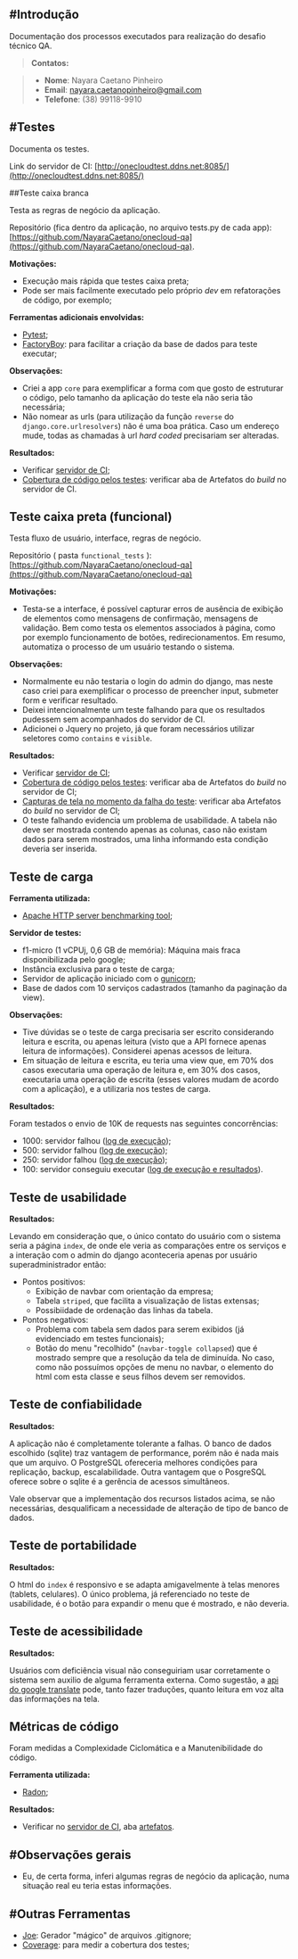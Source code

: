 #Introdução
-------------
Documentação dos processos executados para realização do desafio técnico QA.

> **Contatos:**

>  - **Nome**: Nayara Caetano Pinheiro
>  - **Email**: nayara.caetanopinheiro@gmail.com
>  - **Telefone**: (38) 99118-9910



#Testes
-------------
Documenta os testes.

Link do servidor de CI: [http://onecloudtest.ddns.net:8085/](http://onecloudtest.ddns.net:8085/)


##Teste caixa branca

Testa as regras de negócio da aplicação.

Repositório (fica dentro da aplicação, no arquivo tests.py de cada app): [https://github.com/NayaraCaetano/onecloud-qa](https://github.com/NayaraCaetano/onecloud-qa).

**Motivações:**

  - Execução mais rápida que testes caixa preta;
  - Pode ser mais facilmente executado pelo próprio *dev* em refatorações de código, por exemplo;

**Ferramentas adicionais envolvidas:**

  - [Pytest](http://pytest.org/latest/);
  - [FactoryBoy](https://factoryboy.readthedocs.io/en/latest/): para facilitar a criação da base de dados para teste executar;

**Observações:**

  - Criei a app `core` para exemplificar a forma com que gosto de estruturar o código, pelo tamanho da aplicação do teste ela não seria tão necessária;
  - Não nomear as urls (para utilização da função `reverse` do `django.core.urlresolvers`) não é uma boa prática. Caso um endereço mude, todas as chamadas à url *hard coded* precisariam ser alteradas.

**Resultados:**

  - Verificar [servidor de CI](http://onecloudtest.ddns.net:8085/browse/ON-UN);
  - [Cobertura de código pelos testes](http://onecloudtest.ddns.net:8085/browse/ON-UN-8/artifact/JOB1/HTML-Coverage/index.html): verificar aba de Artefatos do *build* no servidor de CI.


## Teste caixa preta (funcional)

Testa fluxo de usuário, interface, regras de negócio.

Repositório ( pasta `functional_tests` ): [https://github.com/NayaraCaetano/onecloud-qa](https://github.com/NayaraCaetano/onecloud-qa)

**Motivações:**

  - Testa-se a interface, é possível capturar erros de ausência de exibição de elementos como mensagens de confirmação, mensagens de validação. Bem como testa os elementos associados à página, como por exemplo funcionamento de botões, redirecionamentos. Em resumo, automatiza o processo de um usuário testando o sistema.

**Observações:**

 - Normalmente eu não testaria o login do admin do django, mas neste caso criei para exemplificar o processo de preencher input, submeter form e verificar resultado.
 - Deixei intencionalmente um teste falhando para que os resultados pudessem sem acompanhados do servidor de CI.
 - Adicionei o Jquery no projeto, já que foram necessários utilizar seletores como `contains` e `visible`.

**Resultados:**

  - Verificar [servidor de CI](http://onecloudtest.ddns.net:8085/browse/ON-FUN);
  - [Cobertura de código pelos testes](http://onecloudtest.ddns.net:8085/browse/ON-FUN-22/artifact/JOB1/HTML-Coverage/index.html): verificar aba de Artefatos do *build* no servidor de CI;
  - [Capturas de tela no momento da falha do teste](http://onecloudtest.ddns.net:8085/browse/ON-FUN-13/artifact/JOB1/Capturas-de-Tela/Index%20do%20Sistema): verificar aba Artefatos do *build* no servidor de CI;
  - O teste falhando evidencia um problema de usabilidade. A tabela não deve ser mostrada contendo apenas as colunas, caso não existam dados para serem mostrados, uma linha informando esta condição deveria ser inserida.


## Teste de carga

**Ferramenta utilizada:**

  - [Apache HTTP server benchmarking tool](https://httpd.apache.org/docs/2.4/programs/ab.html);

**Servidor de testes:**

  - f1-micro (1 vCPUj, 0,6 GB de memória): Máquina mais fraca disponibilizada pelo google;
  - Instância exclusiva para o teste de carga;
  - Servidor de aplicação iniciado com o [gunicorn](http://gunicorn.org/);
  - Base de dados com 10 serviços cadastrados (tamanho da paginação da view).

**Observações:**

 - Tive dúvidas se o teste de carga precisaria ser escrito considerando leitura e escrita, ou apenas leitura (visto que a API fornece apenas leitura de informações). Considerei apenas acessos de leitura.
 - Em situação de leitura e escrita, eu teria uma view que, em 70% dos casos executaria uma operação de leitura e, em 30% dos casos, executaria uma operação de escrita (esses valores mudam de acordo com a aplicação), e a utilizaria nos testes de carga.

**Resultados:**

 Foram testados o envio de 10K de requests nas seguintes concorrências:

   - 1000: servidor falhou ([log de execução](http://onecloudtest.ddns.net:8085/browse/ON-CAR-11));
   - 500: servidor falhou ([log de execução](http://onecloudtest.ddns.net:8085/browse/ON-CAR-12));
   - 250: servidor falhou ([log de execução](http://onecloudtest.ddns.net:8085/browse/ON-CAR-13));
   - 100: servidor conseguiu executar ([log de execução e resultados](http://onecloudtest.ddns.net:8085/browse/ON-CAR-14/log)).


## Teste de usabilidade

**Resultados:**

 Levando em consideração que, o único contato do usuário com o sistema seria a página `index`, de onde ele veria as comparações entre os serviços e a interação com o admin do django aconteceria apenas por usuário superadministrador então:

   - Pontos positivos:
      * Exibição de navbar com orientação da empresa;
      * Tabela `striped`, que facilita a visualização de listas extensas;
      * Possibiidade de ordenação das linhas da tabela.
   - Pontos negativos:
      * Problema com tabela sem dados para serem exibidos (já evidenciado em testes funcionais);
      * Botão do menu "recolhido" (`navbar-toggle collapsed`) que é mostrado sempre que a resolução da tela de diminuída. No caso, como não possuímos opções de menu no navbar, o elemento do html com esta classe e seus filhos devem ser removidos.


## Teste de confiabilidade

**Resultados:**

 A aplicação não é completamente tolerante a falhas. O banco de dados escolhido (sqlite) traz vantagem de performance, porém não é nada mais que um arquivo. O PostgreSQL ofereceria melhores condições para replicação, backup, escalabilidade. Outra vantagem que o PosgreSQL oferece sobre o sqlite é a gerência de acessos simultâneos.

 Vale observar que a implementação dos recursos listados acima, se não necessárias, desqualificam a necessidade de alteração de tipo de banco de dados.



## Teste de portabilidade

**Resultados:**

 O html do `index` é responsivo e se adapta amigavelmente à telas menores (tablets, celulares). O único problema, já referenciado no teste de usabilidade, é o botão para expandir o menu que é mostrado, e não deveria.



## Teste de acessibilidade

**Resultados:**

 Usuários com deficiência visual não conseguiriam usar corretamente o sistema sem auxilio de alguma ferramenta externa. Como sugestão, a [api do google translate](https://cloud.google.com/translate/docs/) pode, tanto fazer traduções, quanto leitura em voz alta das informações na tela.



## Métricas de código

Foram medidas a Complexidade Ciclomática e a Manutenibilidade do código.

**Ferramenta utilizada:**

  - [Radon](https://pypi.python.org/pypi/radon);

**Resultados:**

   - Verificar no [servidor de CI](http://onecloudtest.ddns.net:8085/browse/ON-MET-2), aba [artefatos](http://onecloudtest.ddns.net:8085/browse/ON-MET-2/artifact/JOB1/Metrics/).



#Observações gerais
-------------
  - Eu, de certa forma, inferi algumas regras de negócio da aplicação, numa situação real eu teria estas informações.


#Outras Ferramentas
-------------
 - [Joe](https://github.com/karan/joe): Gerador "mágico" de arquivos .gitignore;
 - [Coverage](https://coverage.readthedocs.io/en/coverage-4.1/): para medir a cobertura dos testes;